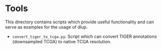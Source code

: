 Tools
=====

This directory contains scripts which provide useful functionality and can serve as examples
for the usage of dlup.

- `convert_tiger_to_tcga.py`: Script which can convert TIGER annotations (downsampled TCGA) to
native TCGA resolution.
